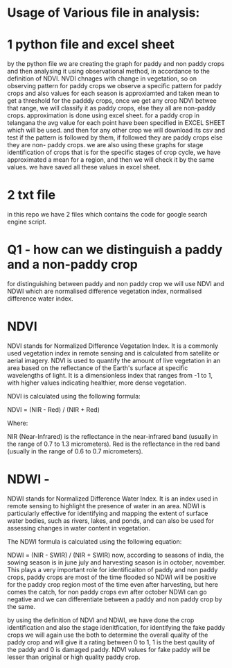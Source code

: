 # Usage of Various file in analysis:
# 1 python file and excel sheet
 by the python file we are creating the graph for paddy and non paddy crops and then analysing it using observational method, in accordance to the definition of NDVI. NVDI chnages with change in vegetation,
 so on observing pattern for paddy crops we observe a specific pattern for paddy crops and also values for each season is approxiamted and taken mean to get a threshold for the padddy crops, once we get any crop NDVI betwee that range, we will classify it as paddy crops,
 else they all are non-paddy crops. 
 approximation is done using excel sheet. 
 for a paddy crop in telangana the avg value for each point have been specified in EXCEL SHEET which will be used. and then for any other crop we will download its csv and test if the pattern is followed by them, if followed they are paddy crops else they are non- paddy crops. 
 we are also using these graphs for stage identification of crops that is for the specific stages of crop cycle, we have approximated a mean for a region, and then we will check it by the same values. 
 we have saved all these values in excel sheet.
# 2 txt file 
in this repo we have 2 files which contains the code for google search engine script.  

# Q1 - how can we distinguish a paddy and a non-paddy crop 
for distinguishing between paddy and non paddy crop we will use NDVI and NDWI which are normalised difference vegetation index, normalised difference water index. 

# NDVI
NDVI stands for Normalized Difference Vegetation Index. It is a commonly used vegetation index in remote sensing and is calculated from satellite or aerial imagery. NDVI is used to quantify the amount of live vegetation in an area based on the reflectance of the Earth's surface at specific wavelengths of light. It is a dimensionless index that ranges from -1 to 1, with higher values indicating healthier, more dense vegetation.

NDVI is calculated using the following formula:

NDVI = (NIR - Red) / (NIR + Red)

Where:

NIR (Near-Infrared) is the reflectance in the near-infrared band (usually in the range of 0.7 to 1.3 micrometers).
Red is the reflectance in the red band (usually in the range of 0.6 to 0.7 micrometers).

# NDWI - 
NDWI stands for Normalized Difference Water Index. It is an index used in remote sensing to highlight the presence of water in an area. NDWI is particularly effective for identifying and mapping the extent of surface water bodies, such as rivers, lakes, and ponds, and can also be used for assessing changes in water content in vegetation.

The NDWI formula is calculated using the following equation:

NDWI = (NIR - SWIR) / (NIR + SWIR)
now, according to seasons of india, the sowing season is in june july and harvesting season is in october, november. This plays a very important role for identificaiton of paddy and non paddy crops, paddy crops are most of the time flooded so NDWI will be positive for the paddy crop region most of the time even after harvesting, but here comes the catch, for non paddy crops evn after october NDWI can go negative and we can differentiate between a paddy and non paddy crop by the same. 

by using the definition of NDVI and NDWI, we have done the crop identification and also the stage idenitfication, 
for identifying the fake paddy crops we will again use the both to determine the overall quality of the paddy crop and will give it a rating between 0 to 1, 1 is the best qaulity of the paddy and 0 is damaged paddy. NDVI values for fake paddy will  be lesser than original or high quality paddy crop.
